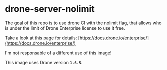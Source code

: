 # drone-server-nolimit

The goal of this repo is to use drone CI with the nolimit flag, that allows who is under the limit of Drone Enterprise license to use it free.

Take a look at this page for details:
[https://docs.drone.io/enterprise/](https://docs.drone.io/enterprise/)

I'm not responsable of a different use of this image!

This image uses Drone version **`1.6.5`**.

